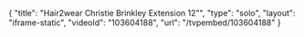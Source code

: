 {
    "title": "Hair2wear Christie Brinkley Extension  12\"",
    "type": "solo",
    "layout": "iframe-static",
    "videoId": "103604188",
    "url": "\/tvpembed\/103604188"
}